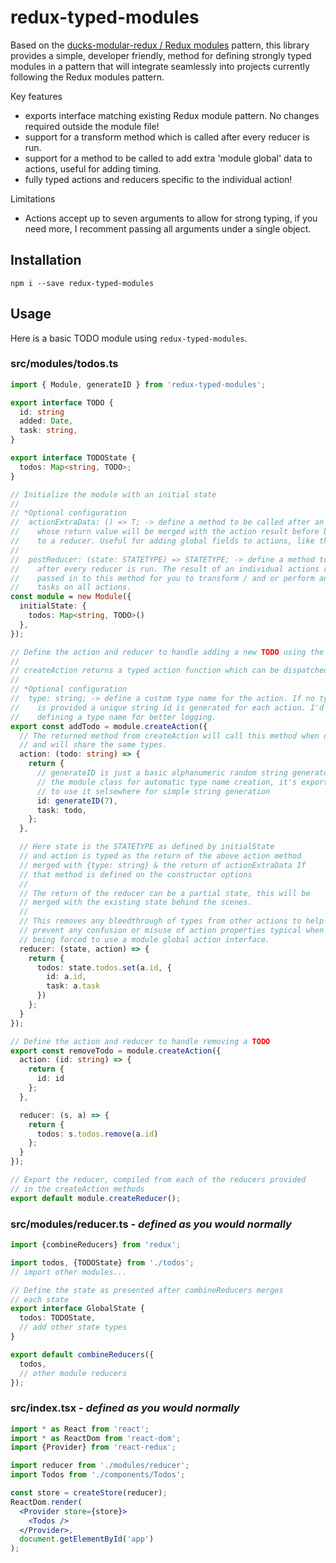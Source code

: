 # redux-typed-modules

Based on the [ducks-modular-redux / Redux modules](https://github.com/erikras/ducks-modular-redux) pattern, this library provides a simple, developer friendly, method for defining strongly typed modules in a pattern that will integrate seamlessly into projects currently following the Redux modules pattern.

Key features

- exports interface matching existing Redux module pattern. No changes required outside the module file!
- support for a transform method which is called after every reducer is run.
- support for a method to be called to add extra 'module global' data to actions, useful for adding timing.
- fully typed actions and reducers specific to the individual action!

Limitations

- Actions accept up to seven arguments to allow for strong typing, if you need more, I recomment passing all arguments under a single object.

## Installation

```shell
npm i --save redux-typed-modules
```

## Usage

Here is a basic TODO module using `redux-typed-modules`.

### src/modules/todos.ts

```typescript
import { Module, generateID } from 'redux-typed-modules';

export interface TODO {
  id: string
  added: Date,
  task: string,
}

export interface TODOState {
  todos: Map<string, TODO>;
}

// Initialize the module with an initial state
//
// *Optional configuration
//  actionExtraData: () => T; -> define a method to be called after an action is run
//    whose return value will be merged with the action result before being passed
//    to a reducer. Useful for adding global fields to actions, like the time.
//
//  postReducer: (state: STATETYPE) => STATETYPE; -> define a method to be called
//    after every reducer is run. The result of an individual actions reducer is
//    passed in to this method for you to transform / and or perform any additional
//    tasks on all actions.
const module = new Module({
  initialState: {
    todos: Map<string, TODO>()
  },
});

// Define the action and reducer to handle adding a new TODO using the createAction method
//
// createAction returns a typed action function which can be dispatched.
//
// *Optional configuration
//  type: string; -> define a custom type name for the action. If no type value
//    is provided a unique string id is generated for each action. I'd recommend
//    defining a type name for better logging.
export const addTodo = module.createAction({
  // The returned method from createAction will call this method when dispatched
  // and will share the same types.
  action: (todo: string) => {
    return {
      // generateID is just a basic alphanumeric random string generator used within
      // the module class for automatic type name creation, it's exported if you want
      // to use it selsewhere for simple string generation
      id: generateID(7),
      task: todo,
    };
  },

  // Here state is the STATETYPE as defined by initialState
  // and action is typed as the return of the above action method
  // merged with {type: string} & the return of actionExtraData If
  // that method is defined on the constructor options
  //
  // The return of the reducer can be a partial state, this will be
  // merged with the existing state behind the scenes.
  //
  // This removes any bleedthrough of types from other actions to help
  // prevent any confusion or misuse of action properties typical when
  // being forced to use a module global action interface.
  reducer: (state, action) => {
    return {
      todos: state.todos.set(a.id, {
        id: a.id,
        task: a.task
      })
    };
  }
});

// Define the action and reducer to handle removing a TODO
export const removeTodo = module.createAction({
  action: (id: string) => {
    return {
      id: id
    };
  },

  reducer: (s, a) => {
    return {
      todos: s.todos.remove(a.id)
    };
  }
});

// Export the reducer, compiled from each of the reducers provided
// in the createAction methods
export default module.createReducer();

```

### src/modules/reducer.ts - *defined as you would normally*

```typescript
import {combineReducers} from 'redux';

import todos, {TODOState} from './todos';
// import other modules...

// Define the state as presented after combineReducers merges
// each state
export interface GlobalState {
  todos: TODOState,
  // add other state types
}

export default combineReducers({
  todos,
  // other module reducers
});

```

### src/index.tsx - *defined as you would normally*

```jsx
import * as React from 'react';
import * as ReactDom from 'react-dom';
import {Provider} from 'react-redux';

import reducer from './modules/reducer';
import Todos from './components/Todos';

const store = createStore(reducer);
ReactDom.render(
  <Provider store={store}>
    <Todos />
  </Provider>,
  document.getElementById('app')
);

```
